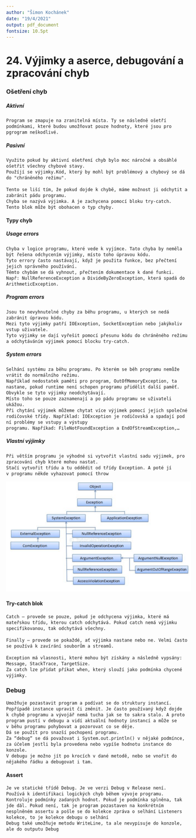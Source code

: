 ```yaml
---
author: "Šimon Kochánek"
date: "19/4/2021"
output: pdf_document
fontsize: 10.5pt
---
```


<style type="text/css">
  body{
    font-size: 10.5pt;
  }
</style>

# 24. Výjimky a aserce, debugování a zpracování chyb

### Ošetření chyb

##### Aktivní

    Program se zmapuje na zranitelná místa. Ty se následně ošetří podmínkami, které budou umožňovat pouze hodnoty, které jsou pro pgrogram neškodlivé.

##### Pasivní

    Využito pokud by aktivní ošetření chyb bylo moc náročné a obsáhlé ošetřit všechny chybové stavy.
    Použíjí se výjimky.Kód, který by mohl být problémový a chybový se dá do "chráněného režimu".

    Tento se liší tím, že pokud dojde k chybě, máme možnost ji odchytit a zabránit pádu programu.
    Chyba se nazývá výjimka. A je zachycena pomocí bloku try-catch.
    Tento blok může být obohacen o typ chyby.

#### Typy chyb

##### Usage errors

    Chyba v logice programu, které vede k vyjímce. Tato chyba by neměla být řešena odchycením výjimky, místo toho úpravou kódu.
    Tyto errory často nastávají, když je použita funkce, bez přečtení jejich správného používání.
    Těmto chybám se dá vyhnout, přečtením dokumentace k dané funkci. 
    Např: NullReferenceException a DivideByZeroException, která spadá do ArithmeticException.   

##### Program errors

    Jsou to nevyhnutelné chyby za běhu programu, u kterých se nedá zabránit úpravou kódu.
    Mezi tyto výjimky patří IOException, SocketException nebo jakýkoliv vstup uživatele.
    Tyto výjimky se dají vyřešit pomocí přesunu kódu do chráněného režimu a odchytáváním výjimek pomocí blocku try-catch.

##### System errors

    Selhání systému za běhu programu. Po kterém se běh programu nemůže vrátit do normálního režimu.
    Například nedostatek paměti pro program, OutOfMemoryException, ta nastane, pokud runtime není schopen programu přidělit další paměť. Obvykle se tyto výjimky neodchytávají.
    Místo toho se pouze zaznamenají a po pádu programu se uživateli ukážou.
    Při chytání výjimek můžeme chytat více výjimek pomocí jejich společné rodičovské třídy. Například: IOException je rodičovská a spadají pod ní problémy se vstupy a výstupy 
    programu. Napříkad: FileNotFoundException a EndOfStreamException,…

##### Vlastní výjimky

    Při větším programu je výhodné si vytvořit vlastní sadu výjimek, pro zpracování chyb které mohou nastat. 
    Stačí vytvořit třídu a tu oddědit od třídy Exception. A poté jí v programu někde vyhazovat pomocí throw

![](images/SystemErrors.png)

#### Try-catch blok

    Catch – provede se pouze, pokud je odchycena výjimka, které má mateřskou třídu, kterou catch odchytává. Pokud catch nemá výjimku specifikovanou, tak odchytává všechny.

    Finally – provede se pokaždé, ať výjimka nastane nebo ne. Velmi často se používá k zavírání souborům a streamů.

    Exception má vlasnosti, které mohou být získány a následně vypsány: Message, StackTrace, TargetSize.
    Za catch lze přidat příkat when, který slouží jako podmínka chycené výjimky.

### Debug

    Umožňuje pozastavit program a podívat se do struktury instancí. Popřípadě instance upravit či změnit. Je často používaný když dojde k chybě programu a vývojář nemá tucha jak se to sakra stalo. A proto program pustí v debugu a vidí aktuální hodnoty instancí a může se v běhu programu pohybovat a pozorovat co se děje.
    Dá se použít pro snazší pochopení programu.
    Za “debug“ se dá považovat i System.out.println() v nějaké podmínce, za účelem jestli byla provedena nebo vypíše hodnotu instance do konzole.
    V debugu je možno jít po krocích v dané metodě, nebo se vnořit do nějakého řádku a debugovat i tam.

#### Assert

    Je ve statické třídě Debug. Je ve verzi Debug v Release není.
    Používá k identifikaci logických chyb během vývoje programu.
    Kontroluje podmínky zadaných hodnot. Pokud je podmínka splněna, tak jde dál. Pokud není, tak je program pozastaven na konkrétním nesplněném assertu a pošle se do kolekce zpráva o selhání Listeners kolekce, to je kolekce debugu o selhání
    Debug také umožňuje metodu WriteLine, ta ale nevypisuje do konzole, ale do outputu Debug

